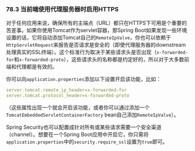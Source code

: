 ### 78.3 当前端使用代理服务器时启用HTTPS

对于任何应用来说，确保所有的主端点（URL）都只在HTTPS下可用是个重要的苦差事。如果你使用Tomcat作为servlet容器，那Spring Boot如果发现一些环境设置的话，它将自动添加Tomcat自己的`RemoteIpValve`，你也可以依赖于`HttpServletRequest`来报告是否请求是安全的（即使代理服务器的downstream处理真实的SSL终端）。这个标准行为取决于某些请求头是否出现（`x-forwarded-for`和`x-forwarded-proto`），这些请求头的名称都是约定好的，所以对于大多数前端和代理都是有效的。

你可以向`application.properties`添加以下设置开启该功能，比如：
```yml
server.tomcat.remote_ip_header=x-forwarded-for
server.tomcat.protocol_header=x-forwarded-proto
```
（这些属性出现一个就会开启该功能，或者你可以通过添加一个`TomcatEmbeddedServletContainerFactory` bean自己添加`RemoteIpValve`）。

Spring Security也可以配置成针对所有或某些请求需要一个安全渠道（channel）。想要在一个Spring Boot应用中开启它，你只需将`application.properties`中的`security.require_ssl`设置为`true`即可。
